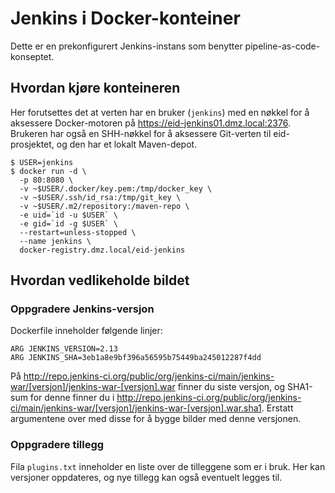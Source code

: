 # Jenkins i Docker-konteiner

Dette er en prekonfigurert Jenkins-instans som benytter pipeline-as-code-konseptet.

## Hvordan kjøre konteineren

Her forutsettes det at verten har en bruker (`jenkins`) med en nøkkel for å aksessere Docker-motoren på https://eid-jenkins01.dmz.local:2376. Brukeren har også en SHH-nøkkel for å aksessere Git-verten til eid-prosjektet, og den har et lokalt Maven-depot.

```
$ USER=jenkins
$ docker run -d \
  -p 80:8080 \
  -v ~$USER/.docker/key.pem:/tmp/docker_key \
  -v ~$USER/.ssh/id_rsa:/tmp/git_key \
  -v ~$USER/.m2/repository:/maven-repo \
  -e uid=`id -u $USER` \
  -e gid=`id -g $USER` \
  --restart=unless-stopped \
  --name jenkins \
  docker-registry.dmz.local/eid-jenkins
```

## Hvordan vedlikeholde bildet

### Oppgradere Jenkins-versjon

Dockerfile inneholder følgende linjer:

```
ARG JENKINS_VERSION=2.13
ARG JENKINS_SHA=3eb1a8e9bf396a56595b75449ba245012287f4dd
```

På http://repo.jenkins-ci.org/public/org/jenkins-ci/main/jenkins-war/[versjon]/jenkins-war-[versjon].war finner du siste versjon, og SHA1-sum for denne finner du i http://repo.jenkins-ci.org/public/org/jenkins-ci/main/jenkins-war/[versjon]/jenkins-war-[versjon].war.sha1. Erstatt argumentene over med disse for å bygge bilder med denne versjonen.

### Oppgradere tillegg

Fila `plugins.txt` inneholder en liste over de tilleggene som er i bruk. Her kan versjoner oppdateres, og nye tillegg kan også eventuelt legges til.
